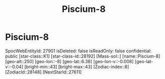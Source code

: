 ﻿---
title: "Piscium-8"
location: [6.38,-8,250]
type: Station
tags:
- astro/Star

---

# Piscium-8

SpocWebEntityId: 27901
isDeleted: false
isReadOnly: false
confidential: public
[star-class::K1]
[star-class-id::28192]
[Mass-sol::]
[name::Piscium-8]
[geo-alt::250]
[geo-lon::-8]
[geo-lat::6.38]
[geo-lon-v::-0.008]
[geo-lat-v::-0.04]
[bright-min::43]
[bright-max::43]
[Zodiac-index::8]
[ZodiacId::28148]
[NextStarId::27611]


